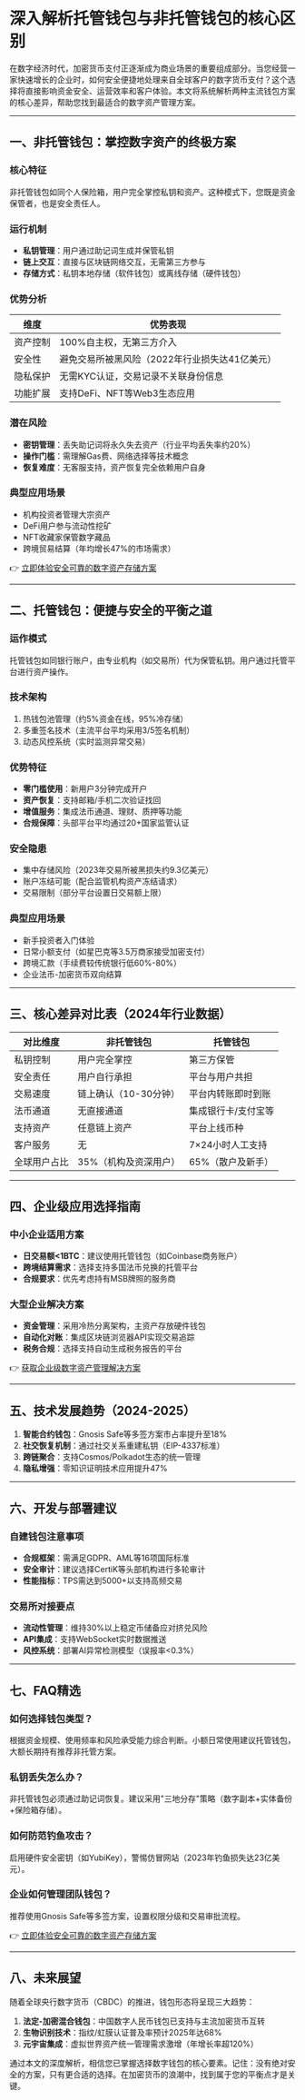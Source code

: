 # 深入解析托管钱包与非托管钱包的核心区别

在数字经济时代，加密货币支付正逐渐成为商业场景的重要组成部分。当您经营一家快速增长的企业时，如何安全便捷地处理来自全球客户的数字货币支付？这个选择将直接影响资金安全、运营效率和客户体验。本文将系统解析两种主流钱包方案的核心差异，帮助您找到最适合的数字资产管理方案。

---

## 一、非托管钱包：掌控数字资产的终极方案

### 核心特征
非托管钱包如同个人保险箱，用户完全掌控私钥和资产。这种模式下，您既是资金保管者，也是安全责任人。

### 运行机制
- **私钥管理**：用户通过助记词生成并保管私钥
- **链上交互**：直接与区块链网络交互，无需第三方参与
- **存储方式**：私钥本地存储（软件钱包）或离线存储（硬件钱包）

### 优势分析
| 维度       | 优势表现                     |
|------------|------------------------------|
| 资产控制   | 100%自主权，无第三方介入     |
| 安全性     | 避免交易所被黑风险（2022年行业损失达41亿美元）|
| 隐私保护   | 无需KYC认证，交易记录不关联身份信息|
| 功能扩展   | 支持DeFi、NFT等Web3生态应用   |

### 潜在风险
- **密钥管理**：丢失助记词将永久失去资产（行业平均丢失率约20%）
- **操作门槛**：需理解Gas费、网络选择等技术概念
- **恢复难度**：无客服支持，资产恢复完全依赖用户自身

### 典型应用场景
- 机构投资者管理大宗资产
- DeFi用户参与流动性挖矿
- NFT收藏家保管数字藏品
- 跨境贸易结算（年均增长47%的市场需求）

👉 [立即体验安全可靠的数字资产存储方案](https://bit.ly/okx_welcome)

---

## 二、托管钱包：便捷与安全的平衡之道

### 运作模式
托管钱包如同银行账户，由专业机构（如交易所）代为保管私钥。用户通过托管平台进行资产操作。

### 技术架构
1. 热钱包池管理（约5%资金在线，95%冷存储）
2. 多重签名技术（主流平台平均采用3/5签名机制）
3. 动态风控系统（实时监测异常交易）

### 优势特征
- **零门槛使用**：新用户3分钟完成开户
- **资产恢复**：支持邮箱/手机二次验证找回
- **增值服务**：集成法币通道、理财、质押等功能
- **合规保障**：头部平台平均通过20+国家监管认证

### 安全隐患
- 集中存储风险（2023年交易所被黑损失约9.3亿美元）
- 账户冻结可能（配合监管机构资产冻结请求）
- 交易限制（部分平台设置日交易额上限）

### 典型应用场景
- 新手投资者入门体验
- 日常小额支付（如星巴克等3.5万商家接受加密支付）
- 跨境汇款（手续费较传统银行低60%-80%）
- 企业法币-加密货币双向结算

---

## 三、核心差异对比表（2024年行业数据）

| 对比维度       | 非托管钱包               | 托管钱包                 |
|----------------|--------------------------|--------------------------|
| 私钥控制       | 用户完全掌控             | 第三方保管               |
| 安全责任       | 用户自行承担             | 平台与用户共担           |
| 交易速度       | 链上确认（10-30分钟）    | 平台内转账即时到账       |
| 法币通道       | 无直接通道               | 集成银行卡/支付宝等      |
| 支持资产       | 任意链上资产             | 平台上线币种             |
| 客户服务       | 无                       | 7×24小时人工支持         |
| 全球用户占比   | 35%（机构及资深用户）    | 65%（散户及新手）        |

---

## 四、企业级应用选择指南

### 中小企业适用方案
- **日交易额<1BTC**：建议使用托管钱包（如Coinbase商务账户）
- **跨境结算需求**：选择支持多国法币兑换的托管平台
- **合规要求**：优先考虑持有MSB牌照的服务商

### 大型企业解决方案
- **资金管理**：采用冷热分离架构，主资产存放硬件钱包
- **自动化对账**：集成区块链浏览器API实现交易追踪
- **税务合规**：选择支持自动生成税务报告的平台

👉 [获取企业级数字资产管理解决方案](https://bit.ly/okx_welcome)

---

## 五、技术发展趋势（2024-2025）

1. **智能合约钱包**：Gnosis Safe等多签方案市占率提升至18%
2. **社交恢复机制**：通过社交关系重建私钥（EIP-4337标准）
3. **跨链聚合**：支持Cosmos/Polkadot生态的统一管理
4. **隐私增强**：零知识证明技术应用提升47%

---

## 六、开发与部署建议

### 自建钱包注意事项
- **合规框架**：需满足GDPR、AML等16项国际标准
- **安全审计**：建议选择CertiK等头部机构进行多轮审计
- **性能指标**：TPS需达到5000+以支持高频交易

### 交易所对接要点
- **流动性管理**：维持30%以上稳定币储备应对挤兑风险
- **API集成**：支持WebSocket实时数据推送
- **风控系统**：部署AI异常检测模型（误报率<0.3%）

---

## 七、FAQ精选

### 如何选择钱包类型？
根据资金规模、使用频率和风险承受能力综合判断。小额日常使用建议托管钱包，大额长期持有推荐非托管方案。

### 私钥丢失怎么办？
非托管钱包必须通过助记词恢复。建议采用"三地分存"策略（数字副本+实体备份+保险箱存储）。

### 如何防范钓鱼攻击？
启用硬件安全密钥（如YubiKey），警惕仿冒网站（2023年钓鱼损失达23亿美元）。

### 企业如何管理团队钱包？
推荐使用Gnosis Safe等多签方案，设置权限分级和交易审批流程。

👉 [立即体验安全可靠的数字资产存储方案](https://bit.ly/okx_welcome)

---

## 八、未来展望

随着全球央行数字货币（CBDC）的推进，钱包形态将呈现三大趋势：
1. **法定-加密混合钱包**：中国数字人民币钱包已支持与主流加密货币互转
2. **生物识别技术**：指纹/虹膜认证普及率预计2025年达68%
3. **元宇宙集成**：虚拟世界资产统一管理需求激增（年增长率超120%）

通过本文的深度解析，相信您已掌握选择数字钱包的核心要素。记住：没有绝对安全的方案，只有更合适的选择。在加密货币的浪潮中，找到属于您的平衡点才是关键。